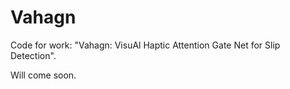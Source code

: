 # Vahagn
Code for work: "Vahagn: VisuAl Haptic Attention Gate Net for Slip Detection".

Will come soon.

